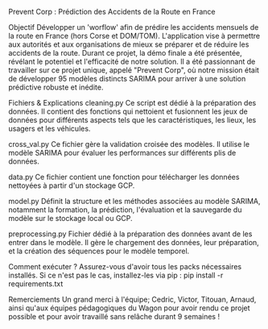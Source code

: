 Prevent Corp : Prédiction des Accidents de la Route en France

Objectif
Développer un 'worflow' afin de prédire les accidents mensuels de la route en France (hors Corse et DOM/TOM). L'application vise à permettre aux autorités et aux organisations de mieux se préparer et de réduire les accidents de la route. Durant ce projet, la démo finale a été présentée, révélant le potentiel et l'efficacité de notre solution. Il a été passionnant de travailler sur ce projet unique, appelé "Prevent Corp", où notre mission était de développer 95 modèles distincts SARIMA pour arriver à une solution prédictive robuste et inédite.

Fichiers & Explications
cleaning.py
Ce script est dédié à la préparation des données. Il contient des fonctions qui nettoient et fusionnent les jeux de données pour différents aspects tels que les caractéristiques, les lieux, les usagers et les véhicules.

cross_val.py
Ce fichier gère la validation croisée des modèles. Il utilise le modèle SARIMA pour évaluer les performances sur différents plis de données.

data.py
Ce fichier contient une fonction pour télécharger les données nettoyées à partir d'un stockage GCP.

model.py
Définit la structure et les méthodes associées au modèle SARIMA, notamment la formation, la prédiction, l'évaluation et la sauvegarde du modèle sur le stockage local ou GCP.

preprocessing.py
Fichier dédié à la préparation des données avant de les entrer dans le modèle. Il gère le chargement des données, leur préparation, et la création des séquences pour le modèle temporel.

Comment exécuter ?
Assurez-vous d'avoir tous les packs nécessaires installés. Si ce n'est pas le cas, installez-les via pip :
pip install -r requirements.txt

Remerciements
Un grand merci à l'équipe; Cedric, Victor, Titouan, Arnaud, ainsi qu'aux équipes pédagogiques du Wagon pour avoir rendu ce projet possible et pour avoir travaillé sans relâche durant 9 semaines !
